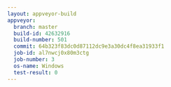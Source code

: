 ```yaml
---
layout: appveyor-build
appveyor:
  branch: master
  build-id: 42632916
  build-number: 501
  commit: 64b323f83dc0d87112dc9e3a30dc4f8ea31933f1
  job-id: al7nwcj0x80m3ctg
  job-number: 3
  os-name: Windows
  test-result: 0
---
```

